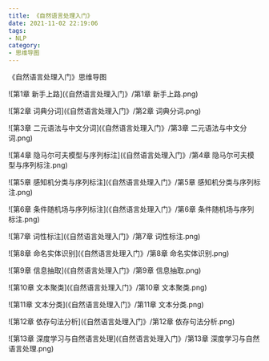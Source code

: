 ```yaml
---
title: 《自然语言处理入门》
date: 2021-11-02 22:19:06
tags:
- NLP
category:
- 思维导图
---
```


《自然语言处理入门》思维导图

<!--more-->

![第1章 新手上路](《自然语言处理入门》/第1章 新手上路.png)

![第2章 词典分词](《自然语言处理入门》/第2章 词典分词.png)

![第3章 二元语法与中文分词](《自然语言处理入门》/第3章 二元语法与中文分词.png)

![第4章 隐马尔可夫模型与序列标注](《自然语言处理入门》/第4章 隐马尔可夫模型与序列标注.png)

![第5章 感知机分类与序列标注](《自然语言处理入门》/第5章 感知机分类与序列标注.png)

![第6章 条件随机场与序列标注](《自然语言处理入门》/第6章 条件随机场与序列标注.png)

![第7章 词性标注](《自然语言处理入门》/第7章 词性标注.png)

![第8章 命名实体识别](《自然语言处理入门》/第8章 命名实体识别.png)

![第9章 信息抽取](《自然语言处理入门》/第9章 信息抽取.png)

![第10章 文本聚类](《自然语言处理入门》/第10章 文本聚类.png)

![第11章 文本分类](《自然语言处理入门》/第11章 文本分类.png)

![第12章 依存句法分析](《自然语言处理入门》/第12章 依存句法分析.png)

![第13章 深度学习与自然语言处理](《自然语言处理入门》/第13章 深度学习与自然语言处理.png)
